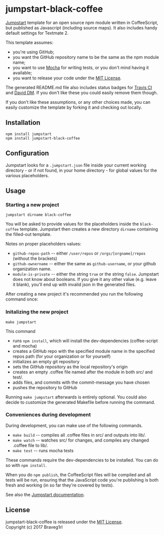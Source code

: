 # jumpstart-black-coffee 

[Jumpstart](https://github.com/braveg1rl/jumpstart) template for an open source npm module written in CoffeeScript, but published as Javascript (including source maps). It also includes handy default settings for Textmate 2.

This template assumes:

* you're using GitHub;
* you want the GitHub repository name to be the same as the npm module name;
* you want to use [Mocha](http://visionmedia.github.io/mocha/) for writing tests, or you don't mind having it available;
* you want to release your code under the [MIT License](http://opensource.org/licenses/MIT).

The generated README.md file also includes status badges for [Travis CI](https://travis-ci.org/) and [David DM](https://david-dm.org/). If you don't like these you could easily remove them though.

If you don't like these assumptions, or any other choices made, you can easily customize the template by forking it and checking out locally.

## Installation

```shell
npm install jumpstart
npm install jumpstart-black-coffee
```

## Configuration
Jumpstart looks for a `.jumpstart.json` file inside your current working directory - or if not found, in your home directory - for global values for the various placeholders.

## Usage

### Starting a new project

```
jumpstart dirname black-coffee
```

You will be asked to provide values for the placeholders inside the `black-coffee` template. Jumpstart then creates a new directory `dirname` containing the filled-out template.

Notes on proper placeholders values:

* `github-repos-path` -- either `/user/repos` or `/orgs/[orgname]/repos` (without the brackets)
* `github-ownername` -- either the same as `github-username`, or your github organization name.
* `module-is-private` -- either the string `true` or the string `false`. Jumpstart does not know about booleans. If you give it any other value (e.g. leave it blank), you'll end up with invalid json in the generated files.

After creating a new project it's recommended you run the following command once:

### Initalizing the new project

```
make jumpstart
```

This command

  * runs `npm install`, which will install the dev-dependencies (coffee-script and mocha)
  * creates a GitHub repo with the specified module name in the specified repos path (for your organization or for yourself)
  * initializes an empty git repository
  * sets the GitHub repository as the local repository's origin
  * creates an empty .coffee file named after the module in both src/ and test/.
  * adds files, and commits with the commit-message you have chosen
  * pushes the repository to GitHub

Running `make jumpstart` afterwards is entirely optional. You could also decide to customize the generated Makefile before running the command.

### Conveniences during development

During development, you can make use of the following commands.

  * `make build` -- compiles all .coffee files in src/ and outputs into lib/.
  * `make watch` -- watches src/ for changes, and compiles any changed .coffee file to lib/.
  * `make test` -- runs mocha tests

These commands require the dev-dependencies to be installed. You can do so with `npm install`.

When you do `npm publish`, the CoffeeScript files will be compiled and all tests will be run, ensuring that the JavaScript code you're publishing is both fresh and working (in so far they're covered by tests).

See also the [Jumpstart documentation](https://github.com/braveg1rl/jumpstart).

## License

jumpstart-black-coffee is released under the [MIT License](http://opensource.org/licenses/MIT).  
Copyright (c) 2017 Braveg1rl